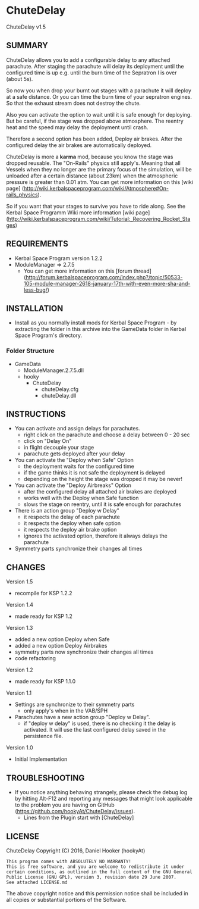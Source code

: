 ChuteDelay
==========

ChuteDelay v1.5

## SUMMARY

ChuteDelay allows you to add a configurable delay to any attached parachute. 
After staging the parachute will delay its deployment until the configured time is up e.g. until the burn time of the Sepratron I is over (about 5s).

So now you when drop your burnt out stages with a parachute it will deploy at a safe distance.
Or you can time the burn time of your  sepratron engines. So that the exhaust stream does not destroy the chute.

Also you can activate the option to wait until it is safe enough for deploying. 
But be careful, if the stage was dropped above atmosphere. The reentry heat and the speed may delay the deployment until crash.

Therefore a second option has been added, Deploy air brakes. After the configured delay the air brakes are automatically deployed.

ChuteDelay is more a **karma** mod, because you know the stage was dropped reusable. The "On-Rails" physics still apply's. 
Meaning that all Vessels when they no longer are the primary focus of the simulation, will be unloaded after a certain distance (about 23km) when the atmospheric pressure is greater than 0.01 atm.
You can get more information on this [wiki page] (http://wiki.kerbalspaceprogram.com/wiki/Atmosphere#On-rails_physics).

So if you want that your stages to survive you have to ride along. See the Kerbal Space Programm Wiki more information [wiki page] (http://wiki.kerbalspaceprogram.com/wiki/Tutorial:_Recovering_Rocket_Stages)

## REQUIREMENTS

* Kerbal Space Program version 1.2.2
* ModuleManager => 2.7.5
	* You can get more information on this [forum thread] (http://forum.kerbalspaceprogram.com/index.php?/topic/50533-105-module-manager-2618-january-17th-with-even-more-sha-and-less-bug/)

## INSTALLATION

* Install as you normally install mods for Kerbal Space Program - by extracting the folder in this archive into the GameData folder in Kerbal Space Program's directory.

### Folder Structure

* GameData
	* ModuleManager.2.7.5.dll
	* hooky
		* ChuteDelay
			* chuteDelay.cfg
			* chuteDelay.dll

## INSTRUCTIONS

* You can activate and assign delays for parachutes.
	* right click on the parachute and choose a delay between 0 - 20 sec
	* click on "Delay On"
	* in flight decouple your stage
	* parachute gets deployed after your delay
* You can activate the "Deploy when Safe" Option
	* the deployment waits for the configured time
	* if the game thinks it is not safe the deployment is delayed
	* depending on the height the stage was dropped it may be never!
* You can activate the "Deploy Airbreaks" Option
	* after the configured delay all attached air brakes are deployed
	* works well with the Deploy when Safe function
	* slows the stage on reentry, until it is safe enough for parachutes
* There is an action group "Deploy w Delay"
	* it respects the delay of each parachute
	* it respects the deploy when safe option
	* it respects the deploy air brake option
	* ignores the activated option, therefore it always delays the parachute
* Symmetry parts synchronize their changes all times

## CHANGES

Version 1.5
* recompile for KSP 1.2.2

Version 1.4
* made ready for KSP 1.2

Version 1.3
* added a new option Deploy when Safe
* added a new option Deploy Airbrakes
* symmetry parts now synchronize their changes all times
* code refactoring

Version 1.2
* made ready for KSP 1.1.0

Version 1.1
* Settings are synchronize to their symmetry parts
	* only apply's when in the VAB/SPH
* Parachutes have a new action group "Deploy w Delay".
	* if "deploy w delay" is used, there is no checking it the delay is activated. It will use the last configured delay saved in the persistence file.

Version 1.0
* Initial Implementation

## TROUBLESHOOTING

* If you notice anything behaving strangely, please check the debug log by hitting Alt-F12 and reporting any messages that might look applicable to the problem you are having on GitHub (https://github.com/hookyAt/ChuteDelay/issues).
	* Lines from the Plugin start with [ChuteDelay]

## LICENSE

ChuteDelay Copyright (C) 2016, Daniel Hooker (hookyAt)

	This program comes with ABSOLUTELY NO WARRANTY!
	This is free software, and you are welcome to redistribute it under certain conditions, as outlined in the full content of the GNU General Public License (GNU GPL), version 3, revision date 29 June 2007.
    See attached LICENSE.md

The above copyright notice and this permission notice shall be included in all copies or substantial portions of the Software. 

